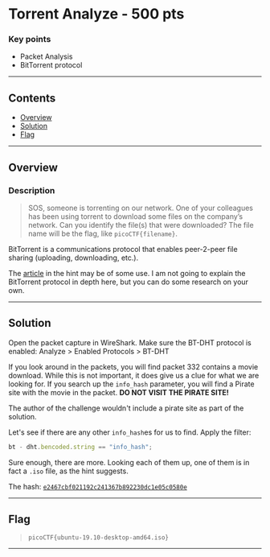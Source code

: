 # **Torrent Analyze - 500 pts**

### Key points

- Packet Analysis
- BitTorrent protocol

---

## **Contents**

- [Overview](#overview)
- [Solution](#solution)
- [Flag](#flag)

---

## Overview

### Description

> SOS, someone is torrenting on our network. One of your colleagues has been using torrent to download some files on the company’s network. Can you identify the file(s) that were downloaded? The file name will be the flag, like `picoCTF{filename}`.

BitTorrent is a communications protocol that enables peer-2-peer file sharing (uploading, downloading, etc.).

The [article](https://www.techworm.net/2017/03/seeds-peers-leechers-torrents-language.html) in the hint may be of some use. I am not going to explain the BitTorrent protocol in depth here, but you can do some research on your own.

---

## Solution

Open the packet capture in WireShark.
Make sure the BT-DHT protocol is enabled: Analyze > Enabled Protocols > BT-DHT

If you look around in the packets, you will find packet 332 contains a movie download. While this is not important, it does give us a clue for what we are looking for. If you search up the `info_hash` parameter, you will find a Pirate site with the movie in the packet. **DO NOT VISIT THE PIRATE SITE!**

The author of the challenge wouldn't include a pirate site as part of the solution.

Let's see if there are any other `info_hash`es for us to find. Apply the filter:

```ts
bt - dht.bencoded.string == "info_hash";
```

Sure enough, there are more. Looking each of them up, one of them is in fact a `.iso` file, as the hint suggests.

The hash: [`e2467cbf021192c241367b892230dc1e05c0580e`](https://linuxtracker.org/index.php?page=torrent-details&id=e2467cbf021192c241367b892230dc1e05c0580e)

---

## Flag

> `picoCTF{ubuntu-19.10-desktop-amd64.iso}`

---
